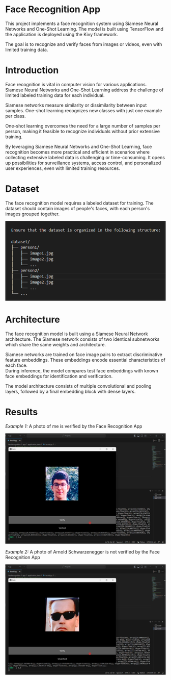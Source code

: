# Face Recognition App
This project implements a face recognition system using Siamese Neural Networks and One-Shot Learning.   The model is built using TensorFlow and the application is deployed using the Kivy framework.

The goal is to recognize and verify faces from images or videos, even with limited training data.
# Introduction
Face recognition is vital in computer vision for various applications. Siamese Neural Networks and One-Shot Learning address the challenge of limited labeled training data for each individual. 

Siamese networks measure similarity or dissimilarity between input samples. One-shot learning recognizes new classes with just one example per class.

 One-shot learning overcomes the need for a large number of samples per person, making it feasible to recognize individuals without prior extensive training.

By leveraging Siamese Neural Networks and One-Shot Learning, face recognition becomes more practical and efficient in scenarios where collecting extensive labeled data is challenging or time-consuming. 
It opens up possibilities for surveillance systems, access control, and personalized user experiences, even with limited training resources.


# Dataset
The face recognition model requires a labeled dataset for training. The dataset should contain images of people's faces, with each person's images grouped together. 


![Screenshot](./screenshots/Directory_Structure.png)


# Architecture
The face recognition model is built using a Siamese Neural Network architecture. The Siamese network consists of two identical subnetworks  which share the same weights and architecture.

Siamese networks are trained on face image pairs to extract discriminative feature embeddings. These embeddings encode essential characteristics of each face.  
 During inference, the model compares test face embeddings with known face embeddings for identification and verification.

The model architecture consists of multiple convolutional and pooling layers, followed by a final embedding block with dense layers.

# Results


*Example 1:*
A photo of me is verified by the Face Recognition App

![Screenshot](./results/Verified_Result.png)


*Example 2:*
A photo of Arnold Schwarzenegger is not verified by the Face Recognition App

![Screenshot](./results/UnVerified_Result.png)





